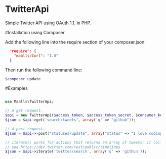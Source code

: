 TwitterApi
==========

Simple Twitter API using OAuth 1.1, in PHP.

#Installation using Composer

Add the following line into the require section of your composer.json:
```json
  "require": {
    "maalls/Curl": "1.0"
  }
```
Then run the following command line:
```bash
$composer update
```

#Examples
```php

use Maalls\TwitterApi;

// A get request.
$api = new TwitterApi($access_token, $access_token_secret, $consumer_key, $consumer_secret);
$json = $api->get('search/tweets', array('q' => "github"));

// A post request.
$json = $api->>post("statuses/update", array("status" => "I love coding."));

// iterate() works for actions that returns an array of tweets: it collects all the tweets available by making several HTTP request and adjusting max_id parameters.
// see https://dev.twitter.com/rest/public/timelines
$json = $api->iterate('twitter/search', array('q' => 'githun'));


```
